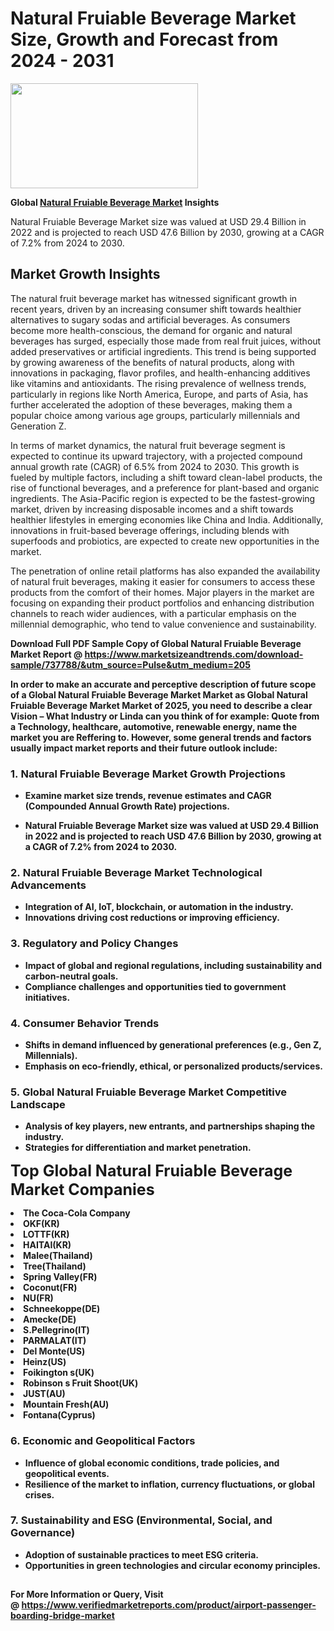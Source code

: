 <H1>Natural Fruiable Beverage Market Size, Growth and Forecast from 2024 - 2031</H1><img class="aligncenter size-medium wp-image-584254" src="https://thirdeyenews.in/wp-content/uploads/2024/09/Global-Market-Research-300x168.jpeg" alt="" width="300" height="168" /><p><strong>Global&nbsp;<a href="https://www.marketsizeandtrends.com/download-sample/737788/&amp;utm_source=Pulse&amp;utm_medium=205">Natural Fruiable Beverage Market</a> Insights</strong></p><p>Natural Fruiable Beverage Market size was valued at USD 29.4 Billion in 2022 and is projected to reach USD 47.6 Billion by 2030, growing at a CAGR of 7.2% from 2024 to 2030.</p><p><h2>Market Growth Insights</h2> <p>The natural fruit beverage market has witnessed significant growth in recent years, driven by an increasing consumer shift towards healthier alternatives to sugary sodas and artificial beverages. As consumers become more health-conscious, the demand for organic and natural beverages has surged, especially those made from real fruit juices, without added preservatives or artificial ingredients. This trend is being supported by growing awareness of the benefits of natural products, along with innovations in packaging, flavor profiles, and health-enhancing additives like vitamins and antioxidants. The rising prevalence of wellness trends, particularly in regions like North America, Europe, and parts of Asia, has further accelerated the adoption of these beverages, making them a popular choice among various age groups, particularly millennials and Generation Z.</p> <p><strong></strong></p> <p>In terms of market dynamics, the natural fruit beverage segment is expected to continue its upward trajectory, with a projected compound annual growth rate (CAGR) of 6.5% from 2024 to 2030. This growth is fueled by multiple factors, including a shift toward clean-label products, the rise of functional beverages, and a preference for plant-based and organic ingredients. The Asia-Pacific region is expected to be the fastest-growing market, driven by increasing disposable incomes and a shift towards healthier lifestyles in emerging economies like China and India. Additionally, innovations in fruit-based beverage offerings, including blends with superfoods and probiotics, are expected to create new opportunities in the market.</p> <p>The penetration of online retail platforms has also expanded the availability of natural fruit beverages, making it easier for consumers to access these products from the comfort of their homes. Major players in the market are focusing on expanding their product portfolios and enhancing distribution channels to reach wider audiences, with a particular emphasis on the millennial demographic, who tend to value convenience and sustainability.</p> <p><strong></p><p><span class=""><strong>Download Full PDF Sample Copy of Global Natural Fruiable Beverage Market Report</strong> @ <a href="https://www.marketsizeandtrends.com/download-sample/737788/&amp;utm_source=Pulse&amp;utm_medium=205" target="_blank">https://www.marketsizeandtrends.com/download-sample/737788/&amp;utm_source=Pulse&amp;utm_medium=205</a></span></p><p>In order to make an accurate and perceptive description of future scope of a Global&nbsp;Natural Fruiable Beverage Market Market as Global&nbsp;Natural Fruiable Beverage Market Market of 2025, you need to describe a clear Vision &ndash; What Industry or Linda can you think of for example: Quote from a Technology, healthcare, automotive, renewable energy, name the market you are Reffering to. However, some general trends and factors usually impact market reports and their future outlook include:</p><h3>1.&nbsp;<strong>Natural Fruiable Beverage Market Growth Projections</strong></h3><ul><li>Examine market size trends, revenue estimates and CAGR (Compounded Annual Growth Rate) projections.</li><li><p>Natural Fruiable Beverage Market size was valued at USD 29.4 Billion in 2022 and is projected to reach USD 47.6 Billion by 2030, growing at a CAGR of 7.2% from 2024 to 2030.</p></li></ul><h3>2.&nbsp;<strong>Natural Fruiable Beverage Market Technological Advancements</strong></h3><ul><li>Integration of AI, IoT, blockchain, or automation in the industry.</li><li>Innovations driving cost reductions or improving efficiency.</li></ul><h3>3.&nbsp;<strong>Regulatory and Policy Changes</strong></h3><ul><li>Impact of global and regional regulations, including sustainability and carbon-neutral goals.</li><li>Compliance challenges and opportunities tied to government initiatives.</li></ul><h3>4.&nbsp;<strong>Consumer Behavior Trends</strong></h3><ul><li>Shifts in demand influenced by generational preferences (e.g., Gen Z, Millennials).</li><li>Emphasis on eco-friendly, ethical, or personalized products/services.</li></ul><h3>5.&nbsp;<strong>Global Natural Fruiable Beverage Market Competitive Landscape</strong></h3><ul><li>Analysis of key players, new entrants, and partnerships shaping the industry.</li><li>Strategies for differentiation and market penetration.</li></ul><p data-pm-slice="1 1 []"><span style="color: inherit; font-family: inherit; font-size: 25px;">Top Global Natural Fruiable Beverage Market Companies</span></p><div class="" data-test-id=""><p><li> The Coca-Cola Company</li><li> OKF(KR)</li><li> LOTTF(KR)</li><li> HAITAI(KR)</li><li> Malee(Thailand)</li><li> Tree(Thailand)</li><li> Spring Valley(FR)</li><li> Coconut(FR)</li><li> NU(FR)</li><li> Schneekoppe(DE)</li><li> Amecke(DE)</li><li> S.Pellegrino(IT)</li><li> PARMALAT(IT)</li><li> Del Monte(US)</li><li> Heinz(US)</li><li> Foikington s(UK)</li><li> Robinson s Fruit Shoot(UK)</li><li> JUST(AU)</li><li> Mountain Fresh(AU)</li><li> Fontana(Cyprus)</li></p></div><h3>6.&nbsp;<strong>Economic and Geopolitical Factors</strong></h3><ul><li>Influence of global economic conditions, trade policies, and geopolitical events.</li><li>Resilience of the market to inflation, currency fluctuations, or global crises.</li></ul><h3>7.&nbsp;<strong>Sustainability and ESG (Environmental, Social, and Governance)</strong></h3><ul><li>Adoption of sustainable practices to meet ESG criteria.</li><li>Opportunities in green technologies and circular economy principles.</li></ul><h2><strong style="font-size: 14px;">For More Information or Query, Visit @&nbsp;</strong><a style="background-color: #ffffff; font-size: 14px;" href="https://www.marketsizeandtrends.com/report/natural-fruiable-beverage-market/" target="_blank">https://www.verifiedmarketreports.com/product/airport-passenger-boarding-bridge-market</a></h2>
